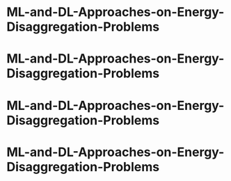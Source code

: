# ML-and-DL-Approaches-on-Energy-Disaggregation-Problems
# ML-and-DL-Approaches-on-Energy-Disaggregation-Problems
# ML-and-DL-Approaches-on-Energy-Disaggregation-Problems
# ML-and-DL-Approaches-on-Energy-Disaggregation-Problems
